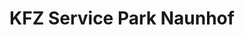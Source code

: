 ---
title: "KFZ Service Park Naunhof"
url: /naunhof/kfz-service-park-naunhof/
shop: Autowerkstatt
---
